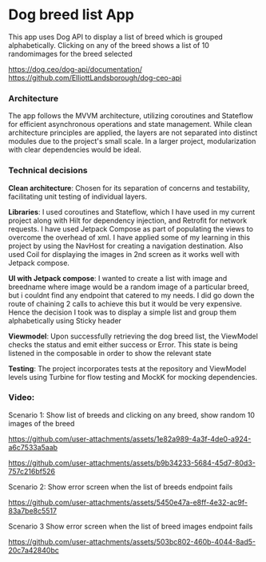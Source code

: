 # Dog breed list App
This app uses Dog API to display a list of breed which is grouped alphabetically. Clicking on any of the breed shows a list of 10 randomimages for the breed selected

https://dog.ceo/dog-api/documentation/
https://github.com/ElliottLandsborough/dog-ceo-api

### Architecture
The app follows the MVVM architecture, utilizing coroutines and Stateflow for efficient asynchronous operations and state management. While clean architecture principles are applied, the layers are not separated into distinct 
modules due to the project's small scale. 
In a larger project, modularization with clear dependencies would be ideal.

### Technical decisions
**Clean architecture**:  Chosen for its separation of concerns and testability, facilitating unit testing of individual layers.

**Libraries**: I used coroutines and Stateflow, which I have used in my current project along with Hilt for dependency injection, and Retrofit for network requests.
I have used Jetpack Compose as part of populating the views to overcome the overhead of xml. I have applied some of my learning in this project by using the NavHost for creating a navigation destination.
Also used Coil for displaying the images in 2nd screen as it works well with Jetpack compose.

**UI with Jetpack compose**: 
I wanted to create a list with image and breedname where image would be a random image of a particular breed, but i couldnt find any endpoint that catered to my needs.
I did go down the route of chaining 2 calls to achieve this but it would be very expensive. Hence the decision I took was to display a simple list and group them alphabetically using Sticky header

**Viewmodel**: 
Upon successfully retrieving the dog breed list, the ViewModel checks the status and emit either success or Error. This state is being listened in the composable in order to show the relevant state


**Testing**: 
The project incorporates tests at the repository and ViewModel levels using Turbine for flow testing and MockK for mocking dependencies.

### Video:
Scenario 1: Show list of breeds and clicking on any breed, show random 10 images of the breed


https://github.com/user-attachments/assets/1e82a989-4a3f-4de0-a924-a6c7533a5aab


https://github.com/user-attachments/assets/b9b34233-5684-45d7-80d3-757c216bf526




Scenario 2: Show error screen when the list of breeds endpoint fails



https://github.com/user-attachments/assets/5450e47a-e8ff-4e32-ac9f-83a7be8c5517



Scenario 3 Show error screen when the list of breed images endpoint fails



https://github.com/user-attachments/assets/503bc802-460b-4044-8ad5-20c7a42840bc




